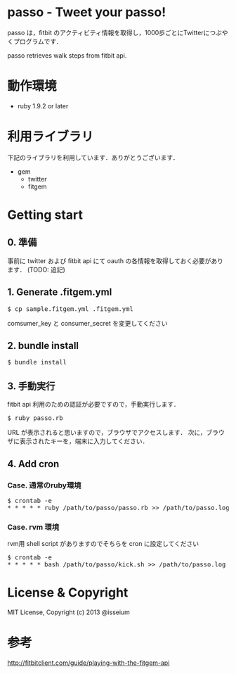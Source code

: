 passo - Tweet your passo!
=====

passo は，fitbit のアクティビティ情報を取得し，1000歩ごとにTwitterにつぶやくプログラムです．

passo retrieves walk steps from fitbit api.
    
# 動作環境
- ruby 1.9.2 or later

# 利用ライブラリ

下記のライブラリを利用しています．ありがとうございます．

* gem
  * twitter
  * fitgem


# Getting start

## 0. 準備

事前に twitter および fitbit api にて oauth の各情報を取得しておく必要があります．
(TODO: 追記)

## 1. Generate .fitgem.yml
<pre>
$ cp sample.fitgem.yml .fitgem.yml
</pre>

comsumer_key と consumer_secret を変更してください

## 2. bundle install
<pre>
$ bundle install
</pre>

## 3. 手動実行
fitbit api 利用のための認証が必要ですので，手動実行します．

<pre>
$ ruby passo.rb
</pre>

URL が表示されると思いますので，ブラウザでアクセスします．
次に，ブラウザに表示されたキーを，端末に入力してください．

## 4. Add cron

### Case. 通常のruby環境
<pre>
$ crontab -e
* * * * * ruby /path/to/passo/passo.rb >> /path/to/passo.log 2>&1
</pre>

### Case. rvm 環境
rvm用 shell script がありますのでそちらを cron に設定してください

<pre>
$ crontab -e
* * * * * bash /path/to/passo/kick.sh >> /path/to/passo.log 2>&1
</pre>

# License & Copyright
MIT License, Copyright (c) 2013 @isseium 

# 参考
http://fitbitclient.com/guide/playing-with-the-fitgem-api
